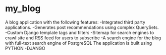 # my_blog
A blog application with the following features:
-Integrated third party applications.
-Generates post recommendations using complex QuerySets.
-Custom Django template tags and filters 
-Sitemap for search engines to crawl site and RSS feed for users to subscribe
-A search engine for the blog with full-text search engine of PostgreSQL
The application is built using PYTHON -DJANGO

